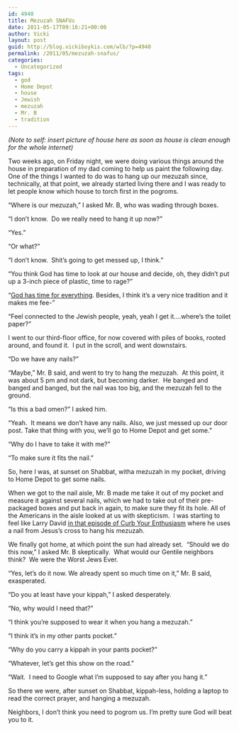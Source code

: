 ```yaml
---
id: 4940
title: Mezuzah SNAFUs
date: 2011-05-17T09:16:21+00:00
author: Vicki
layout: post
guid: http://blog.vickiboykis.com/wlb/?p=4940
permalink: /2011/05/mezuzah-snafus/
categories:
  - Uncategorized
tags:
  - god
  - Home Depot
  - house
  - Jewish
  - mezuzah
  - Mr. B
  - tradition
---
```

_(Note to self: insert picture of house here as soon as house is clean enough for the whole internet)_

Two weeks ago, on Friday night, we were doing various things around the house in preparation of my dad coming to help us paint the following day. One of the things I wanted to do was to hang up our mezuzah since, technically, at that point, we already started living there and I was ready to let people know which house to torch first in the pogroms.

&#8220;Where is our mezuzah,&#8221; I asked Mr. B, who was wading through boxes.

&#8220;I don&#8217;t know.  Do we really need to hang it up now?&#8221;

&#8220;Yes.&#8221;

&#8220;Or what?&#8221;

&#8220;I don&#8217;t know.  Shit&#8217;s going to get messed up, I think.&#8221;

&#8220;You think God has time to look at our house and decide, oh, they didn&#8217;t put up a 3-inch piece of plastic, time to rage?&#8221;

&#8220;[God has time for everything](http://blog.vickiboykis.com/wlb/2009/09/16/gods-is-straight-up-messing-with-me/). Besides, I think it&#8217;s a very nice tradition and it makes me fee-&#8221;

&#8220;Feel connected to the Jewish people, yeah, yeah I get it&#8230;.where&#8217;s the toilet paper?&#8221;

I went to our third-floor office, for now covered with piles of books, rooted around, and found it.  I put in the scroll, and went downstairs.

&#8220;Do we have any nails?&#8221;

&#8220;Maybe,&#8221; Mr. B said, and went to try to hang the mezuzah.  At this point, it was about 5 pm and not dark, but becoming darker.  He banged and banged and banged, but the nail was too big, and the mezuzah fell to the ground.

&#8220;Is this a bad omen?&#8221; I asked him.

&#8220;Yeah.  It means we don&#8217;t have any nails. Also, we just messed up our door post. Take that thing with you, we&#8217;ll go to Home Depot and get some.&#8221;

&#8220;Why do I have to take it with me?&#8221;

&#8220;To make sure it fits the nail.&#8221;

So, here I was, at sunset on Shabbat, witha mezuzah in my pocket, driving to Home Depot to get some nails.

When we got to the nail aisle, Mr. B made me take it out of my pocket and measure it against several nails, which we had to take out of their pre-packaged boxes and put back in again, to make sure they fit its hole. All of the Americans in the aisle looked at us with skepticism.  I was starting to feel like Larry David [in that episode of Curb Your Enthusiasm](http://www.fandango.com/curbyourenthusiasm:thechristnail_v350018/plotsummary) where he uses a nail from Jesus&#8217;s cross to hang his mezuzah.

We finally got home, at which point the sun had already set.  &#8220;Should we do this now,&#8221; I asked Mr. B skeptically.  What would our Gentile neighbors think?  We were the Worst Jews Ever.

&#8220;Yes, let&#8217;s do it now. We already spent so much time on it,&#8221; Mr. B said, exasperated.

&#8220;Do you at least have your kippah,&#8221; I asked desperately.

&#8220;No, why would I need that?&#8221;

&#8220;I think you&#8217;re supposed to wear it when you hang a mezuzah.&#8221;

&#8220;I think it&#8217;s in my other pants pocket.&#8221;

&#8220;Why do you carry a kippah in your pants pocket?&#8221;

&#8220;Whatever, let&#8217;s get this show on the road.&#8221;

&#8220;Wait.  I need to Google what I&#8217;m supposed to say after you hang it.&#8221;

So there we were, after sunset on Shabbat, kippah-less, holding a laptop to read the correct prayer, and hanging a mezuzah.

Neighbors, I don&#8217;t think you need to pogrom us. I&#8217;m pretty sure God will beat you to it.